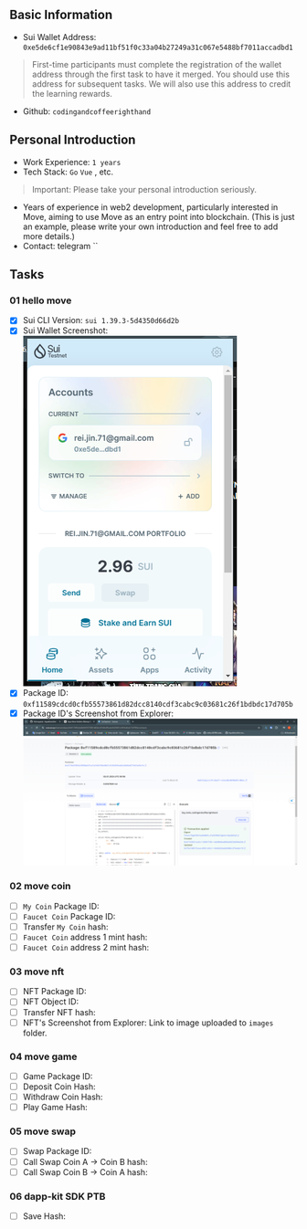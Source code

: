 ## Basic Information
- Sui Wallet Address: `0xe5de6cf1e90843e9ad11bf51f0c33a04b27249a31c067e5488bf7011accadbd1`
> First-time participants must complete the registration of the wallet address through the first task to have it merged. You should use this address for subsequent tasks. We will also use this address to credit the learning rewards.
- Github: `codingandcoffeerighthand`

## Personal Introduction
- Work Experience: `1 years`
- Tech Stack: `Go` `Vue` , etc.
> Important: Please take your personal introduction seriously.
- Years of experience in web2 development, particularly interested in Move, aiming to use Move as an entry point into blockchain. (This is just an example, please write your own introduction and feel free to add more details.)
- Contact: telegram ``

## Tasks

### 01 hello move
- [x] Sui CLI Version: `sui 1.39.3-5d4350d66d2b`
- [x] Sui Wallet Screenshot:  
![](images/task1_wallet.png)
- [x] Package ID: `0xf11589cdcd0cfb55573861d82dcc8140cdf3cabc9c03681c26f1bdbdc17d705b` 
- [x] Package ID's Screenshot from Explorer: ![](images/task1.png)

### 02 move coin
- [ ] `My Coin` Package ID:
- [ ] `Faucet Coin` Package ID:
- [ ] Transfer `My Coin` hash:
- [ ] `Faucet Coin` address 1 mint hash:
- [ ] `Faucet Coin` address 2 mint hash:

### 03 move nft
- [ ] NFT Package ID:
- [ ] NFT Object ID:
- [ ] Transfer NFT hash:
- [ ] NFT's Screenshot from Explorer: Link to image uploaded to `images` folder.

### 04 move game
- [ ] Game Package ID:
- [ ] Deposit Coin Hash:
- [ ] Withdraw Coin Hash:
- [ ] Play Game Hash:

### 05 move swap
- [ ] Swap Package ID:
- [ ] Call Swap Coin A -> Coin B hash:
- [ ] Call Swap Coin B -> Coin A hash:

### 06 dapp-kit SDK PTB
- [ ] Save Hash:
